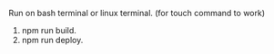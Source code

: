 Run on bash terminal or linux terminal. (for touch command to work)
1. npm run build.
2. npm run deploy.